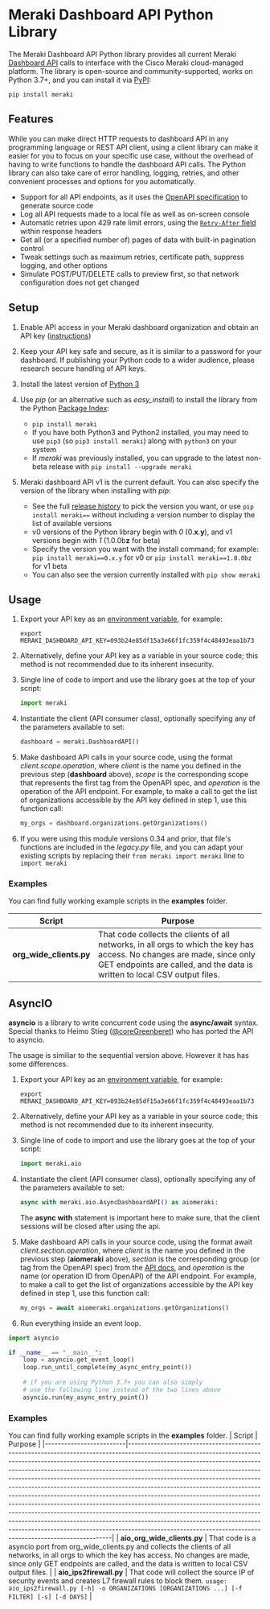 # Meraki Dashboard API Python Library

The Meraki Dashboard API Python library provides all current Meraki [Dashboard API](https://developer.cisco.com/meraki/api-v1/) calls to interface with the Cisco Meraki cloud-managed platform. The library is open-source and community-supported, works on Python 3.7+, and you can install it via [PyPI](https://pypi.org/project/meraki/):

    pip install meraki

## Features

While you can make direct HTTP requests to dashboard API in any programming language or REST API client, using a client library can make it easier for you to focus on your specific use case, without the overhead of having to write functions to handle the dashboard API calls. The Python library can also take care of error handling, logging, retries, and other convenient processes and options for you automatically.

* Support for all API endpoints, as it uses the [OpenAPI specification](https://api.meraki.com/api/v1/openapiSpec) to generate source code
* Log all API requests made to a local file as well as on-screen console
* Automatic retries upon 429 rate limit errors, using the [`Retry-After` field](https://developer.cisco.com/meraki/api-v1/#!rate-limit) within response headers
* Get all (or a specified number of) pages of data with built-in pagination control
* Tweak settings such as maximum retries, certificate path, suppress logging, and other options
* Simulate POST/PUT/DELETE calls to preview first, so that network configuration does not get changed

## Setup

1. Enable API access in your Meraki dashboard organization and obtain an API key ([instructions](https://documentation.meraki.com/zGeneral_Administration/Other_Topics/The_Cisco_Meraki_Dashboard_API))

2. Keep your API key safe and secure, as it is similar to a password for your dashboard. If publishing your Python code to a wider audience, please research secure handling of API keys.

3. Install the latest version of [Python 3](ttps://wiki.python.org/moin/BeginnersGuide/NonProgrammers)

4. Use _pip_ (or an alternative such as _easy_install_) to install the library from the Python [Package Index](https://pypi.org/project/meraki/):
    * `pip install meraki`
    * If you have both Python3 and Python2 installed, you may need to use `pip3` (so `pip3 install meraki`) along with `python3` on your system
    * If _meraki_ was previously installed, you can upgrade to the latest non-beta release with `pip install --upgrade meraki`

5. Meraki dashboard API v1 is the current default. You can also specify the version of the library when installing with _pip_:
    * See the full [release history](https://pypi.org/project/meraki/#history) to pick the version you want, or use `pip install meraki==` without including a version number to display the list of available versions
    * v0 versions of the Python library begin with _0_ (0.**x**.**y**), and v1 versions begin with _1_ (1.0.0b**z** for beta)
    * Specify the version you want with the install command; for example: `pip install meraki==0.x.y` for v0 or `pip install meraki==1.0.0bz` for v1 beta
    * You can also see the version currently installed with `pip show meraki`

## Usage
1. Export your API key as an [environment variable](https://www.twilio.com/blog/2017/01/how-to-set-environment-variables.html), for example:

    ```shell
    export MERAKI_DASHBOARD_API_KEY=093b24e85df15a3e66f1fc359f4c48493eaa1b73
    ```

2. Alternatively, define your API key as a variable in your source code; this method is not recommended due to its inherent insecurity.

3. Single line of code to import and use the library goes at the top of your script:

    ```python
    import meraki
    ```

4. Instantiate the client (API consumer class), optionally specifying any of the parameters available to set:

    ```python
    dashboard = meraki.DashboardAPI()
    ```

5. Make dashboard API calls in your source code, using the format _client.scope.operation_, where _client_ is the name you defined in the previous step (**dashboard** above), _scope_ is the corresponding scope that represents the first tag from the OpenAPI spec, and _operation_ is the operation of the API endpoint. For example, to make a call to get the list of organizations accessible by the API key defined in step 1, use this function call:

    ```python
    my_orgs = dashboard.organizations.getOrganizations()
    ```

6. If you were using this module versions 0.34 and prior, that file's functions are included in the _legacy.py_ file, and you can adapt your existing scripts by replacing their `from meraki import meraki` line to `import meraki`

### Examples
You can find fully working example scripts in the **examples** folder.

| Script              | Purpose                                                                                                                                                                                               |
|---------------------|-------------------------------------------------------------------------------------------------------------------------------------------------------------------------------------------------------|
| **org_wide_clients.py** | That code collects the clients of all networks, in all orgs to which the key has access. No changes are made, since only GET endpoints are called, and the data is written to local CSV output files. |

## AsyncIO
**asyncio** is a library to write concurrent code using the **async/await** syntax. Special thanks to Heimo Stieg ([@coreGreenberet](https://github.com/coreGreenberet)) who has ported the API to asyncio.

The usage is similiar to the sequential version above. However it has has some differences.

1. Export your API key as an [environment variable](https://www.twilio.com/blog/2017/01/how-to-set-environment-variables.html), for example:

    ```shell
    export MERAKI_DASHBOARD_API_KEY=093b24e85df15a3e66f1fc359f4c48493eaa1b73
    ```

2. Alternatively, define your API key as a variable in your source code; this method is not recommended due to its inherent insecurity.

3. Single line of code to import and use the library goes at the top of your script:

    ```python
    import meraki.aio
    ```

4. Instantiate the client (API consumer class), optionally specifying any of the parameters available to set:

    ```python
    async with meraki.aio.AsyncDashboardAPI() as aiomeraki:
    ```
    The **async with** statement is important here to make sure, that the client sessions will be closed after using the api.

5. Make dashboard API calls in your source code, using the format await _client.section.operation_, where _client_ is the name you defined in the previous step (**aiomeraki** above), _section_ is the corresponding group (or tag from the OpenAPI spec) from the [API docs](https://developer.cisco.com/meraki/api/#/rest), and _operation_ is the name (or operation ID from OpenAPI) of the API endpoint. For example, to make a call to get the list of organizations accessible by the API key defined in step 1, use this function call:

    ```python
    my_orgs = await aiomeraki.organizations.getOrganizations()
    ```
6. Run everything inside an event loop.
```python
import asyncio

if __name__ == "__main__":
    loop = asyncio.get_event_loop()
    loop.run_until_complete(my_async_entry_point())
    
    # if you are using Python 3.7+ you can also simply 
    # use the following line instead of the two lines above
    asyncio.run(my_async_entry_point())
```


### Examples
You can find fully working example scripts in the **examples** folder.
| Script                  | Purpose                                                                                                                                                                                                                                                                                                                                                                                                                                                                                                                                                                                                                                                                                                                                                                                                                                                                             |
|-------------------------|-------------------------------------------------------------------------------------------------------------------------------------------------------------------------------------------------------------------------------------------------------------------------------------------------------------------------------------------------------------------------------------------------------------------------------------------------------------------------------------------------------------------------------------------------------------------------------------------------------------------------------------------------------------------------------------------------------------------------------------------------------------------------------------------------------------------------------------------------------------------------------------|
| **aio_org_wide_clients.py** | That code is a asyncio port from org_wide_clients.py and collects the clients of all networks, in all orgs to which the key has access. No changes are made, since only GET endpoints are called, and the data is written to local CSV output files.                                                                                                                                                                                                                                                                                                                                                                                                                                                                                                                                                                                                                                |
| **aio_ips2firewall.py**     |  That code will collect the source IP of security events and creates L7 firewall rules to block them. `usage: aio_ips2firewall.py [-h] -o ORGANIZATIONS [ORGANIZATIONS ...] [-f FILTER] [-s] [-d DAYS]` |
